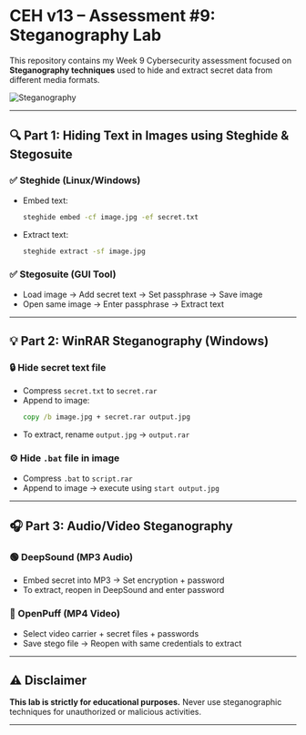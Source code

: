 
# CEH v13 – Assessment #9: Steganography Lab

This repository contains my Week 9 Cybersecurity assessment focused on **Steganography techniques** used to hide and extract secret data from different media formats.

![Steganography](https://upload.wikimedia.org/wikipedia/commons/thumb/e/e5/Steganography_illustration.png/800px-Steganography_illustration.png)

---

## 🔍 Part 1: Hiding Text in Images using Steghide & Stegosuite

### ✅ Steghide (Linux/Windows)
- Embed text:
  ```bash
  steghide embed -cf image.jpg -ef secret.txt
  ```
- Extract text:
  ```bash
  steghide extract -sf image.jpg
  ```

### ✅ Stegosuite (GUI Tool)
- Load image → Add secret text → Set passphrase → Save image
- Open same image → Enter passphrase → Extract text

---

## 💡 Part 2: WinRAR Steganography (Windows)

### 🔒 Hide secret text file
- Compress `secret.txt` to `secret.rar`
- Append to image:
  ```cmd
  copy /b image.jpg + secret.rar output.jpg
  ```
- To extract, rename `output.jpg` → `output.rar`

### ⚙️ Hide `.bat` file in image
- Compress `.bat` to `script.rar`
- Append to image → execute using `start output.jpg`

---

## 🎧 Part 3: Audio/Video Steganography

### 🟢 DeepSound (MP3 Audio)
- Embed secret into MP3 → Set encryption + password
- To extract, reopen in DeepSound and enter password

### 🔵 OpenPuff (MP4 Video)
- Select video carrier + secret files + passwords
- Save stego file → Reopen with same credentials to extract

---

## ⚠️ Disclaimer

**This lab is strictly for educational purposes.** Never use steganographic techniques for unauthorized or malicious activities.

---

